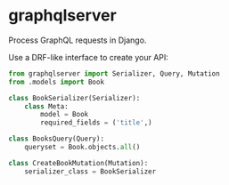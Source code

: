# graphqlserver

Process GraphQL requests in Django.

Use a DRF-like interface to create your API:

```python
from graphqlserver import Serializer, Query, Mutation
from .models import Book

class BookSerializer(Serializer):
    class Meta:
        model = Book
        required_fields = ('title',)

class BooksQuery(Query):
    queryset = Book.objects.all()

class CreateBookMutation(Mutation):
    serializer_class = BookSerializer
```

